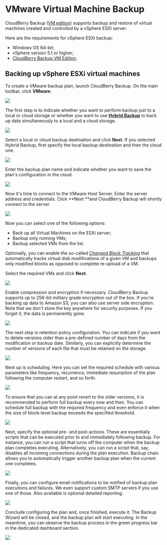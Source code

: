 # VMware Virtual Machine Backup

CloudBerry Backup \([VM edition](https://www.cloudberrylab.com/backup/vmware-hyperv.aspx)\) supports backup and restore of virtual machines created and controlled by a vSphere ESXi server.

Here are the requirements for vSphere ESXi backup:

* Windows OS 64-bit;
* vSphere version 5.1 or higher;
* [CloudBerry Backup VM Edition](https://www.cloudberrylab.com/backup/vmware-hyperv.aspx).

## Backing up vSphere ESXi virtual machines

To create a VMware backup plan, launch CloudBerry Backup. On the main toolbar, click **VMware**.

![](../../../../.gitbook/assets/capture1vm.PNG)

The first step is to indicate whether you want to perform backup just to a local or cloud storage or whether you want to use [**Hybrid Backup**](https://www.cloudberry.help/overview/data-backup/backup-types/hybrid-backup.html) to back up data simultaneously to a local and a cloud storage.

![](../../../../.gitbook/assets/capture2vm.PNG)

Select a local or cloud backup destination and click **Next**. If you selected Hybrid Backup, first specify the local backup destination and then the cloud one.

![](../../../../.gitbook/assets/capture3vm.PNG)

Enter the backup plan name and indicate whether you want to save the plan's configuration in the cloud.

![](../../../../.gitbook/assets/capture4vm.PNG)

Now it's time to connect to the VMware Host Server. Enter the server address and credentials. Click **Next **and CloudBerry Backup will shortly connect to the server

![](../../../../.gitbook/assets/capture5pvm.PNG)

Now you can select one of the following options:

* Back up all Virtual Machines on the ESXi server;
* Backup only running VMs;
* Backup selected VMs from the list.

Optionally, you can enable the so-called [_Changed Block Tracking_](https://kb.vmware.com/s/article/1020128) that automatically tracks virtual disk modifications of a given VM and backups only modified blocks as opposed to complete re-upload of a VM.

Select the required VMs and click **Next**.

![](../../../../.gitbook/assets/capture6vm.PNG)

Enable compression and encryption if necessary. CloudBerry Backup supports up to 256-bit military grade encryption out of the box. If you're backing up data to Amazon S3, you can also use server side encryption. Note that we don't store the key anywhere for security purposes. If you forget it, the data is permanently gone.

![](../../../../.gitbook/assets/capture7vm.PNG)

The next step is retention policy configuration. You can indicate if you want to delete versions older than a pre-defined number of days from the modification or backup date. Similarly, you can explicitly determine the number of versions of each file that must be retained on the storage.

![](../../../../.gitbook/assets/capture8vm.PNG)

Next up is scheduling. Here you can set the required schedule with various parameters like frequency, recurrence, immediate resumption of the plan following the computer restart, and so forth.

![](../../../../.gitbook/assets/capture9vm.PNG)

To ensure that you can at any point revert to the older versions, it is recommended to perform full backup every now and then. You can schedule full backup with the required frequency and even enforce it when the size of block-level backup exceeds the specified threshold.

![](../../../../.gitbook/assets/capture10vm.PNG)

Next, specify the optional pre- and post-actions. These are essentially scripts that can be executed prior to and immediately following backup. For instance, you can run a script that turns off the computer when the backup plan completes executing. Alternatively, you can run a script that, say, disables all incoming connections during the plan execution. Backup chain allows you to automatically trigger another backup plan when the current one completes.

![](../../../../.gitbook/assets/capture11vm.PNG)

Finally, you can configure email notifications to be notified of backup plan executions and failures. We even support custom SMTP servers if you use one of those. Also available is optional detailed reporting.

![](../../../../.gitbook/assets/capture12vm.png)

Conclude configuring the plan and, once finished, execute it. The Backup Wizard will be closed, and the backup plan will start executing. In the meantime, you can observe the backup process in the green progress bar in the dedicated dashboard section.

![](../../../../.gitbook/assets/capture13vm.PNG)

